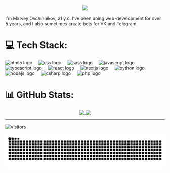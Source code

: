<div align=center>
  <img src="https://readme-typing-svg.herokuapp.com/?center=true&vCenter=true&color=016EEA&width=800&lines=Welcome+to+my+profile;Hope+you+enjoy+:)" />
</div>

I'm Matvey Ovchinnikov, 21 y.o. I’ve been doing web-development for over 5 years, and I also sometimes create bots for VK and Telegram

[//]: https://profile-readme-generator.com/

# 💻 Tech Stack:
<div align="left">
  <img src="https://cdn.jsdelivr.net/gh/devicons/devicon/icons/html5/html5-original.svg" height="40" alt="html5 logo"  />
  <img width="12" />
  <img src="https://cdn.jsdelivr.net/gh/devicons/devicon/icons/css3/css3-original.svg" height="40" alt="css logo"  />
  <img width="12" />
  <img src="https://cdn.jsdelivr.net/gh/devicons/devicon/icons/sass/sass-original.svg" height="40" alt="sass logo"  />
  <img width="12" />
  <img src="https://cdn.jsdelivr.net/gh/devicons/devicon/icons/javascript/javascript-original.svg" height="40" alt="javascript logo"  />
  <img width="12" />
  <img src="https://cdn.jsdelivr.net/gh/devicons/devicon/icons/typescript/typescript-original.svg" height="40" alt="typescript logo"  />
  <img width="12" />
  <img src="https://cdn.jsdelivr.net/gh/devicons/devicon/icons/react/react-original.svg" height="40" alt="react logo"  />
  <img width="12" />
  <img src="https://cdn.jsdelivr.net/gh/devicons/devicon/icons/nextjs/nextjs-original.svg" height="40" alt="nextjs logo"  />
  <img width="12" />
  <img src="https://cdn.jsdelivr.net/gh/devicons/devicon/icons/python/python-original.svg" height="40" alt="python logo"  />
  <img width="12" />
  <img src="https://cdn.jsdelivr.net/gh/devicons/devicon/icons/nodejs/nodejs-plain-wordmark.svg" height="40" alt="nodejs logo"  />
  <img width="12" />
  <img src="https://cdn.jsdelivr.net/gh/devicons/devicon/icons/csharp/csharp-original.svg" height="40" alt="csharp logo"  />
  <img width="12" />
  <img src="https://cdn.jsdelivr.net/gh/devicons/devicon/icons/php/php-original.svg" height="40" alt="php logo"  />
</div>

# 📊 GitHub Stats:
<div align="center">
  <a href="https://github.com/anuraghazra/github-readme-stats">
  <img height=200 align="center" src="https://github-readme-stats.vercel.app/api?username=MaSStiK&theme=github_dark_dimmed" />
</a>
<a href="https://github.com/anuraghazra/convoychat">
  <img height=200 align="center" src="https://github-readme-stats.vercel.app/api/top-langs?username=MaSStiK&layout=compact&langs_count=8&card_width=320&theme=github_dark_dimmed" />
</a>
</div>

---
![Visitors](https://visit-count.vercel.app/api/count?id=MaSStiK)

<picture>
  <source media="(prefers-color-scheme: dark)" srcset="https://raw.githubusercontent.com/masstik/masstik/output/github-contribution-grid-snake-dark.svg">
  <source media="(prefers-color-scheme: light)" srcset="https://raw.githubusercontent.com/masstik/masstik/output/github-contribution-grid-snake.svg">
  <img alt="github contribution grid snake animation" src="https://raw.githubusercontent.com/masstik/masstik/output/github-contribution-grid-snake.svg">
</picture>
